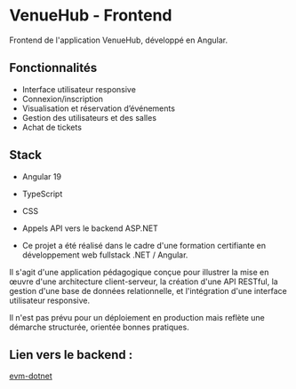 # VenueHub - Frontend

Frontend de l'application VenueHub, développé en Angular.

## Fonctionnalités
- Interface utilisateur responsive
- Connexion/inscription
- Visualisation et réservation d’événements 
- Gestion des utilisateurs et des salles
- Achat de tickets

## Stack
- Angular 19
- TypeScript
- CSS
- Appels API vers le backend ASP.NET

- Ce projet a été réalisé dans le cadre d'une formation certifiante en développement web fullstack .NET / Angular.

Il s'agit d'une application pédagogique conçue pour illustrer la mise en œuvre d'une architecture client-serveur, la création d'une API RESTful, la gestion d'une base de données relationnelle, et l'intégration d'une interface utilisateur responsive.

Il n'est pas prévu pour un déploiement en production mais reflète une démarche structurée, orientée bonnes pratiques.


## Lien vers le backend : 
[evm-dotnet](https://github.com/naike-drame-codelab/evm-dotnet)

